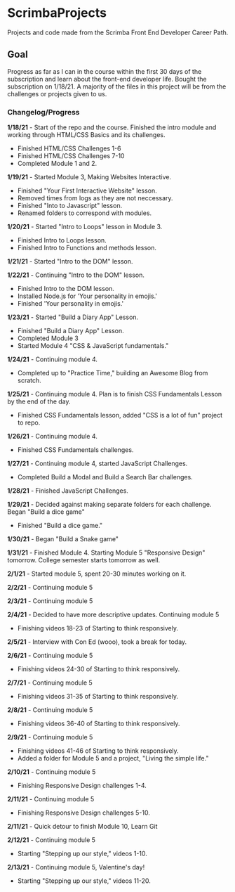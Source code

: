 # ScrimbaProjects

Projects and code made from the Scrimba Front End Developer Career Path.

## Goal

Progress as far as I can in the course within the first 30 days of the subscription and learn about the front-end developer life. Bought the subscription on 1/18/21. A majority of the files in this project will be from the challenges or projects given to us.

### Changelog/Progress

**1/18/21** - Start of the repo and the course. Finished the intro module and working through HTML/CSS Basics and its challenges.

- Finished HTML/CSS Challenges 1-6
- Finished HTML/CSS Challenges 7-10
- Completed Module 1 and 2.

<!---->

**1/19/21** - Started Module 3, Making Websites Interactive.

- Finished "Your First Interactive Website" lesson.
- Removed times from logs as they are not neccessary.
- Finished "Into to Javascript" lesson.
- Renamed folders to correspond with modules.

<!---->

**1/20/21** - Started "Intro to Loops" lesson in Module 3.

- Finished Intro to Loops lesson.
- Finished Intro to Functions and methods lesson.

<!---->

**1/21/21** - Started "Intro to the DOM" lesson.

<!---->

**1/22/21** - Continuing "Intro to the DOM" lesson.

- Finished Intro to the DOM lesson.
- Installed Node.js for 'Your personality in emojis.'
- Finished 'Your personality in emojis.'

<!---->

**1/23/21** - Started "Build a Diary App" Lesson.

- Finished "Build a Diary App" Lesson.
- Completed Module 3
- Started Module 4 "CSS & JavaScript fundamentals."

<!---->

**1/24/21** - Continuing module 4.

- Completed up to "Practice Time," building an Awesome Blog from scratch.

<!---->

**1/25/21** - Continuing module 4. Plan is to finish CSS Fundamentals Lesson by the end of the day.

- Finished CSS Fundamentals lesson, added "CSS is a lot of fun" project to repo.

<!---->

**1/26/21** - Continuing module 4.

- Finished CSS Fundamentals challenges.

<!---->

**1/27/21** - Continuing module 4, started JavaScript Challenges.

- Completed Build a Modal and Build a Search Bar challenges.

<!---->

**1/28/21** - Finished JavaScript Challenges.

<!---->

**1/29/21** - Decided against making separate folders for each challenge. Began "Build a dice game"

- Finished "Build a dice game."

<!---->

**1/30/21** - Began "Build a Snake game"

<!---->

**1/31/21** - Finished Module 4. Starting Module 5 "Responsive Design" tomorrow. College semester starts tomorrow as well.

<!---->

**2/1/21** - Started module 5, spent 20-30 minutes working on it.

<!---->

**2/2/21** - Continuing module 5

<!---->

**2/3/21** - Continuing module 5

<!---->

**2/4/21** - Decided to have more descriptive updates. Continuing module 5

- Finishing videos 18-23 of Starting to think responsively.

<!---->

**2/5/21** - Interview with Con Ed (wooo), took a break for today.

<!---->

**2/6/21** - Continuing module 5

- Finishing videos 24-30 of Starting to think responsively.

<!---->

**2/7/21** - Continuing module 5

- Finishing videos 31-35 of Starting to think responsively.

<!---->

**2/8/21** - Continuing module 5

- Finishing videos 36-40 of Starting to think responsively.

<!---->

**2/9/21** - Continuing module 5

- Finishing videos 41-46 of Starting to think responsively.
- Added a folder for Module 5 and a project, "Living the simple life."

<!---->

**2/10/21** - Continuing module 5

- Finishing Responsive Design challenges 1-4.

<!---->

**2/11/21** - Continuing module 5

- Finishing Responsive Design challenges 5-10.

<!---->

**2/11/21** - Quick detour to finish Module 10, Learn Git

<!---->

**2/12/21** - Continuing module 5

- Starting "Stepping up our style," videos 1-10.

<!---->

**2/13/21** - Continuing module 5, Valentine's day!

- Starting "Stepping up our style," videos 11-20.
